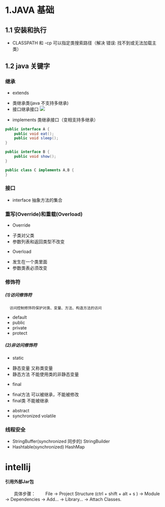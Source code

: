 # 1.JAVA 基础

## 1.1 安装和执行
 - CLASSPATH 和 -cp 可以指定类搜索路径（解决 错误: 找不到或无法加载主类）

## 1.2 java 关键字
### 继承
- extends
 + 类继承类(java 不支持多继承)
 + 接口继承接口
![](assets/markdown-img-paste-20181010160054285.png)
- implements 类继承接口（变相支持多继承）

```java
public interface A {
    public void eat();
    public void sleep();
}

public interface B {
    public void show();
}

public class C implements A,B {
}
```

### 接口
- interface 抽象方法的集合

### 重写(Override)和重载(Overload)
- Override
 + 子类对父类
 + 参数列表和返回类型不改变
- Overload
 + 发生在一个类里面
 + 参数类表必须改变

### 修饰符
##### (1)访问修饰符
      访问控制修饰符保护对类、变量、方法、构造方法的访问
- default
- public
- private
- protect

##### (2)非访问修饰符
- static
 + 静态变量 又称类变量
 + 静态方法 不能使用类的非静态变量
- final
 + final方法 可以被继承，不能被修改
 + final类 不能被继承
- abstract
- synchronized volatile

### 线程安全
- StringBuffer(synchronized 同步的) StringBuilder
- Hashtable(synchronized) HashMap

# intellij
#### 引用外部Jar包
  具体步骤：
  File -> Project Structure (ctrl + shift + alt + s ) -> Module -> Dependencies -> Add… -> Library… -> Attach Classes.
